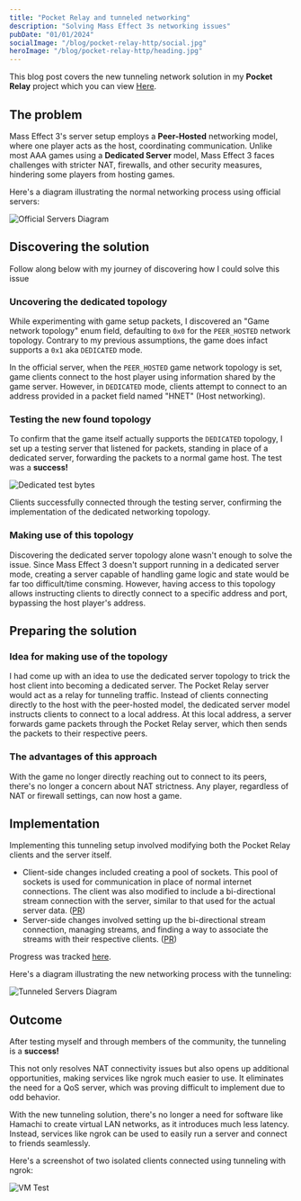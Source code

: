 ```yaml
---
title: "Pocket Relay and tunneled networking"
description: "Solving Mass Effect 3s networking issues"
pubDate: "01/01/2024"
socialImage: "/blog/pocket-relay-http/social.jpg"
heroImage: "/blog/pocket-relay-http/heading.jpg"
---
```


This blog post covers the new tunneling network solution in my **Pocket Relay** project which you can view [Here](https://github.com/PocketRelay).

## The problem

Mass Effect 3's server setup employs a **Peer-Hosted** networking model, where one player acts as the host, coordinating communication. Unlike most AAA games using a **Dedicated Server** model, Mass Effect 3 faces challenges with stricter NAT, firewalls, and other security measures, hindering some players from hosting games.

Here's a diagram illustrating the normal networking process using official servers:

![Official Servers Diagram](/blog/pocket-relay-tunnel/official_servers.png)

## Discovering the solution

Follow along below with my journey of discovering how I could solve this issue

### Uncovering the dedicated topology

While experimenting with game setup packets, I discovered an "Game network topology" enum field, defaulting to `0x0` for the `PEER_HOSTED` network topology. Contrary to my previous assumptions, the game does infact supports a `0x1` aka `DEDICATED` mode.

In the official server, when the `PEER_HOSTED` game network topology is set, game clients connect to the host player using information shared by the game server. However, in `DEDICATED` mode, clients attempt to connect to an address provided in a packet field named "HNET" (Host networking).

### Testing the new found topology

To confirm that the game itself actually supports the `DEDICATED` topology, I set up a testing server that listened for packets, standing in place of a dedicated server, forwarding the packets to a normal game host. The test was a **success!**

![Dedicated test bytes](/blog/pocket-relay-tunnel/dedicated_test.png)

Clients successfully connected through the testing server, confirming the implementation of the dedicated networking topology.

### Making use of this topology

Discovering the dedicated server topology alone wasn't enough to solve the issue. Since Mass Effect 3 doesn't support running in a dedicated server mode, creating a server capable of handling game logic and state would be far too difficult/time consming. However, having access to this topology allows instructing clients to directly connect to a specific address and port, bypassing the host player's address.

## Preparing the solution

### Idea for making use of the topology

I had come up with an idea to use the dedicated server topology to trick the host client into becoming a dedicated server. The Pocket Relay server would act as a relay for tunneling traffic. Instead of clients connecting directly to the host with the peer-hosted model, the dedicated server model instructs clients to connect to a local address. At this local address, a server forwards game packets through the Pocket Relay server, which then sends the packets to their respective peers.

### The advantages of this approach 

With the game no longer directly reaching out to connect to its peers, there's no longer a concern about NAT strictness. Any player, regardless of NAT or firewall settings, can now host a game.

## Implementation

Implementing this tunneling setup involved modifying both the Pocket Relay clients and the server itself.

- Client-side changes included creating a pool of sockets. This pool of sockets is used for communication in place of normal internet connections. The client was also modified to include a bi-directional stream connection with the server, similar to that used for the actual server data. ([PR](https://github.com/PocketRelay/PocketRelayClientShared/pull/2))
- Server-side changes involved setting up the bi-directional stream connection, managing streams, and finding a way to associate the streams with their respective clients. ([PR](https://github.com/PocketRelay/Server/pull/65))

Progress was tracked [here](https://github.com/PocketRelay/Server/issues/64).

Here's a diagram illustrating the new networking process with the tunneling:

![Tunneled Servers Diagram](/blog/pocket-relay-tunnel/tunnel.png)

## Outcome

After testing myself and through members of the community, the tunneling is a **success!** 

This not only resolves NAT connectivity issues but also opens up additional opportunities, making services like ngrok much easier to use. It eliminates the need for a QoS server, which was proving difficult to implement due to odd behavior.

With the new tunneling solution, there's no longer a need for software like Hamachi to create virtual LAN networks, as it introduces much less latency. Instead, services like ngrok can be used to easily run a server and connect to friends seamlessly.

Here's a screenshot of two isolated clients connected using tunneling with ngrok:

![VM Test](/blog/pocket-relay-tunnel/vm_test.png)